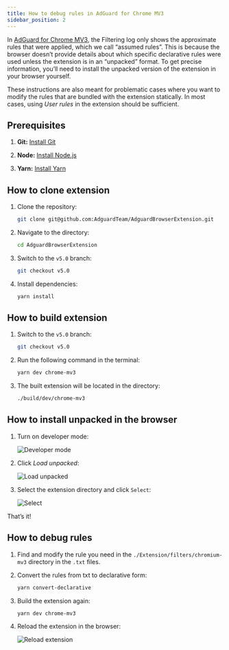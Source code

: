 ```yaml
---
title: How to debug rules in AdGuard for Chrome MV3
sidebar_position: 2
---
```


In [AdGuard for Chrome MV3](/adguard-browser-extension/mv3-version), the Filtering log only shows the approximate rules that were applied, which we call “assumed rules”. This is because the browser doesn’t provide details about which specific declarative rules were used unless the extension is in an “unpacked” format. To get precise information, you’ll need to install the unpacked version of the extension in your browser yourself.

These instructions are also meant for problematic cases where you want to modify the rules that are bundled with the extension statically. In most cases, using _User rules_ in the extension should be sufficient.

## Prerequisites

1. **Git:** [Install Git](https://git-scm.com/book/en/v2/Getting-Started-Installing-Git)

2. **Node:** [Install Node.js](https://nodejs.org/en/download/package-manager)

3. **Yarn:** [Install Yarn](https://classic.yarnpkg.com/lang/en/docs/install)

## How to clone extension

1. Clone the repository:

   ```bash
   git clone git@github.com:AdguardTeam/AdguardBrowserExtension.git
   ```

2. Navigate to the directory:

   ```bash
   cd AdguardBrowserExtension
   ```

3. Switch to the `v5.0` branch:

   ```bash
   git checkout v5.0
   ```

4. Install dependencies:

   ```bash
   yarn install
   ```

## How to build extension

1. Switch to the `v5.0` branch:

   ```bash
   git checkout v5.0
   ```

2. Run the following command in the terminal:

   ```bash
   yarn dev chrome-mv3
   ```

3. The built extension will be located in the directory:

   ```bash
   ./build/dev/chrome-mv3
   ```

## How to install unpacked in the browser

1. Turn on developer mode:

   ![Developer mode](https://cdn.adtidy.org/content/Kb/ad_blocker/browser_extension/developer_mode.png)

2. Click _Load unpacked_:

   ![Load unpacked](https://cdn.adtidy.org/content/Kb/ad_blocker/browser_extension/load_unpacked.png)

3. Select the extension directory and click `Select`:

   ![Select](https://cdn.adtidy.org/content/Kb/ad_blocker/browser_extension/select.png)

That’s it!

## How to debug rules

1. Find and modify the rule you need in the `./Extension/filters/chromium-mv3` directory in the `.txt` files.

2. Convert the rules from txt to declarative form:

   ```bash
   yarn convert-declarative
   ```

3. Build the extension again:

   ```bash
   yarn dev chrome-mv3
   ```

4. Reload the extension in the browser:

   ![Reload extension](https://cdn.adtidy.org/content/Kb/ad_blocker/browser_extension/reload_extension.png)
